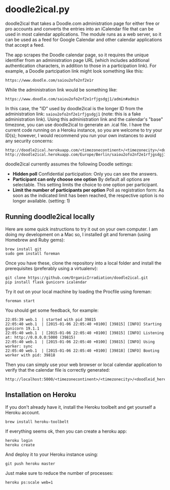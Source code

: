 doodle2ical.py
==========================

doodle2ical that takes a Doodle.com administration page for either free or pro accounts and converts the entries into an iCalendar file that can be used in most calendar applications.  The module runs as a web server, so it can be used as a feed for Google Calendar and other calendar applications that accept a feed.

The app scrapes the Doodle calendar page, so it requires the unique identifier from an administration page URL (which includes additional authentication characters, in addition to those in a participation link). For example, a Doodle partcipation link might look something like this:

    https://www.doodle.com/saiou2ofo2nf2e1r

While the administration link would be something like:

    https://www.doodle.com/saiou2ofo2nf2e1rfjgsdgj1/admin#admin

In this case, the "ID" used by doodle2ical is the longer ID from the administration link: `saiou2ofo2nf2e1rfjgsdgj1` (note: this is a fake administration link). Using this administration link and the calendar's "base" timezone, you can use doodle2ical to generate an .ical file.  I have the current code running on a Heroku instance, so you are welcome to try your ID(s); however, I would recommend you run your own instances to avoid any security concerns:

    http://doodle2ical.herokuapp.com/<timezonecontinent>/<timezonecity>/<doodleid_here>.ical
    http://doodle2ical.herokuapp.com/Europe/Berlin/saiou2ofo2nf2e1rfjgsdgj1.ical

doodle2ical currently assumes the following Doodle settings:

  * **Hidden poll** Confidential participation: Only you can see the answers.
  * **Participant can only choose one option** By default all options are selectable. This setting limits the choice to one option per participant.
  * **Limit the number of participants per option** Poll as registration form: As soon as the indicated limit has been reached, the respective option is no longer available. (setting: 1)

## Running doodle2ical locally

Here are some quick instructions to try it out on your own computer. I am doing my development on a Mac so, I installed git and foreman (using Homebrew and Ruby gems):

    brew install git
    sudo gem install foreman

Once you have these, clone the repository into a local folder and install the prerequisites (preferably using a virtualenv):

    git clone https://github.com/OrganicIrradiation/doodle2ical.git
    pip install flask gunicorn icalendar

Try it out on your local machine by loading the Procfile using foreman:

    foreman start

You should get some feedback, for example:

    22:05:39 web.1  | started with pid 39815
    22:05:40 web.1  | [2015-01-06 22:05:40 +0100] [39815] [INFO] Starting gunicorn 19.1.1
    22:05:40 web.1  | [2015-01-06 22:05:40 +0100] [39815] [INFO] Listening at: http://0.0.0.0:5000 (39815)
    22:05:40 web.1  | [2015-01-06 22:05:40 +0100] [39815] [INFO] Using worker: sync
    22:05:40 web.1  | [2015-01-06 22:05:40 +0100] [39818] [INFO] Booting worker with pid: 39818

Then you can simply use your web browser or local calendar application to verify that the calendar file is correctly generated:

    http://localhost:5000/<timezonecontinent>/<timezonecity>/<doodleid_here>.ical

## Installation on Heroku

If you don't already have it, install the Heroku toolbelt and get yourself a Heroku account.

    brew install heroku-toolbelt

If everything seems ok, then you can create a heroku app:

    heroku login
    heroku create

And deploy it to your Heroku instance using:

    git push heroku master

Just make sure to reduce the number of processes:

    heroku ps:scale web=1